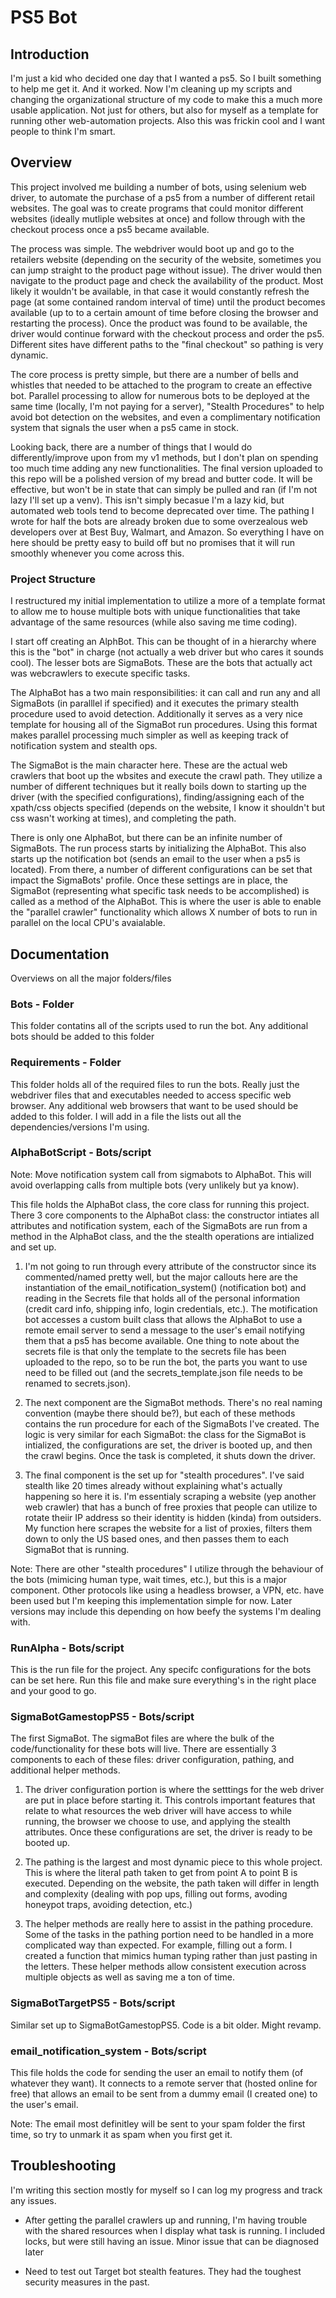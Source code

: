 # PS5 Bot

## Introduction 
I'm just a kid who decided one day that I wanted a ps5. So I built something to help me get it. And it worked. Now I'm cleaning up my scripts and changing the organizational structure of my code to make this a much more usable application. Not just for others, but also for myself as a template for running other web-automation projects. Also this was frickin cool and I want people to think I'm smart.

## Overview
This project involved me building a number of bots, using selenium web driver, to automate the purchase of a ps5 from a number of different retail websites. The goal was to create programs that could monitor different websites (ideally mutliple websites at once) and follow through with the checkout process once a ps5 became available. 

The process was simple. The webdriver would boot up and go to the retailers website (depending on the security of the website, sometimes you can jump straight to the product page without issue). The driver would then navigate to the product page and check the availability of the product. Most likely it wouldn't be available, in that case it would constantly refresh the page (at some contained random interval of time) until the product becomes available (up to to a certain amount of time before closing the browser and restarting the process). Once the product was found to be available, the driver would continue forward with the checkout process and order the ps5. Different sites have different paths to the "final checkout" so pathing is very dynamic. 

The core process is pretty simple, but there are a number of bells and whistles that needed to be attached to the program to create an effective bot. Parallel processing to allow for numerous bots to be deployed at the same time (locally, I'm not paying for a server), "Stealth Procedures" to help avoid bot detection on the websites, and even a complimentary notification system that signals the user when a ps5 came in stock.

Looking back, there are a number of things that I would do differently/improve upon from my v1 methods, but I don't plan on spending too much time adding any new functionalities. The final version uploaded to this repo will be a polished version of my bread and butter code. It will be effective, but won't be in state that can simply be pulled and ran (if I'm not lazy I'll set up a venv). This isn't simply becasue I'm a lazy kid, but automated web tools tend to become deprecated over time. The pathing I wrote for half the bots are already broken due to some overzealous web developers over at Best Buy, Walmart, and Amazon. So everything I have on here should be pretty easy to build off but no promises that it will run smoothly whenever you come across this.

### Project Structure
I restructured my initial implementation to utilize a more of a template format to allow me to house multiple bots with unique functionalities that take advantage of the same resources (while also saving me time coding). 

I start off creating an AlphBot. This can be thought of in a hierarchy where this is the "bot" in charge (not actually a web driver but who cares it sounds cool). The lesser bots are SigmaBots. These are the bots that actually act was webcrawlers to execute specific tasks. 

The AlphaBot has a two main responsibilities: it can call and run any and all SigmaBots (in paralllel if specified) and it executes the primary stealth procedure used to avoid detection. Additionally it serves as a very nice template for housing all of the SigmaBot run procedures. Using this format makes parallel processing much simpler as well as keeping track of notification system and stealth ops.

The SigmaBot is the main character here. These are the actual web crawlers that boot up the wbsites and execute the crawl path. They utilize a number of different techniques but it really boils down to starting up the driver (with the specified configurations), finding/assigning each of the xpath/css objects specified (depends on the website, I know it shouldn't but css wasn't working at times), and completing the path. 

There is only one AlphaBot, but there can be an infinite number of SigmaBots. The run process starts by initializing the AlphaBot. This also starts up the notification bot (sends an email to the user when a ps5 is located). From there, a number of different configurations can be set that impact the SigmaBots' profile. Once these settings are in place, the SigmaBot (representing what specific task needs to be accomplished) is called as a method of the AlphaBot. This is where the user is able to enable the "parallel crawler" functionality which allows X number of bots to run in parallel on the local CPU's avaialable.


## Documentation
Overviews on all the major folders/files

### Bots - Folder
This folder contatins all of the scripts used to run the bot. Any additional bots should be added to this folder

### Requirements - Folder
This folder holds all of the required files to run the bots. Really just the webdriver files that and executables needed to access specific web browser. Any additional web browsers that want to be used should be added to this folder. I will add in a file the lists out all the dependencies/versions I'm using.

### AlphaBotScript - Bots/script
Note: Move notification system call from sigmabots to AlphaBot. This will avoid overlapping calls from multiple bots (very unlikely but ya know).

This file holds the AlphaBot class, the core class for running this project. There 3 core components to the AlphaBot class: the constructor intiates all attributes and notification system, each of the SigmaBots are run from a method in the AlphaBot class, and the the stealth operations are intialized and set up.

1. I'm not going to run through every attribute of the constructor since its commented/named pretty well, but the major callouts here are the instantiation of the email_notification_system() (notification bot) and reading in the Secrets file that holds all of the personal information (credit card info, shipping info, login credentials, etc.). The motification bot accesses a custom built class that allows the AlphaBot to use a remote email server to send a message to the user's email notifying them that a ps5 has become available. One thing to note about the secrets file is that only the template to the secrets file has been uploaded to the repo, so to be run the bot, the parts you want to use need to be filled out (and the secrets_template.json file needs to be renamed to secrets.json).


2. The next component are the SigmaBot methods. There's no real naming convention (maybe there should be?), but each of these methods contains the run procedure for each of the SigmaBots I've created. The logic is very similar for each SigmaBot: the class for the SigmaBot is intialized, the configurations are set, the driver is booted up, and then the crawl begins. Once the task is completed, it shuts down the driver.

3. The final component is the set up for "stealth procedures". I've said stealth like 20 times already without explaining what's actually happening so here it is. I'm essentialy scraping a website (yep another web crawler) that has a bunch of free proxies that people can utilize to rotate theiir IP address so their identity is hidden (kinda) from outsiders. My function here scrapes the website for a list of proxies, filters them down to only the US based ones, and then passes them to each SigmaBot that is running. 

Note: There are other "stealth procedures" I utilize through the behaviour of the bots (mimicing human type, wait times, etc.), but this is a major component. Other protocols like using a headless browser, a VPN, etc. have been used but I'm keeping this implementation simple for now. Later versions may include this depending on how beefy the systems I'm dealing with.

### RunAlpha - Bots/script
This is the run file for the project. Any specifc configurations for the bots can be set here. Run this file and make sure everything's in the right place and your good to go.

### SigmaBotGamestopPS5 - Bots/script
The first SigmaBot. The sigmaBot files are where the bulk of the code/functionality for these bots will live. There are essentially 3 components to each of these files: driver configuration, pathing, and additional helper methods.

1. The driver configuration portion is where the setttings for the web driver are put in place before starting it. This controls important features that relate to what resources the web driver will have access to while running, the browser we choose to use, and applying the stealth attributes. Once these configurations are set, the driver is ready to be booted up.

2. The pathing is the largest and most dynamic piece to this whole project. This is where the literal path taken to get from point A to point B is executed. Depending on the website, the path taken will differ in length and complexity (dealing with pop ups, filling out forms, avoding honeypot traps, avoiding detection, etc.)

3. The helper methods are really here to assist in the pathing procedure. Some of the tasks in the pathing portion need to be handled in a more complicated way than expected. For example, filling out a form. I created a function that mimics human typing rather than just pasting in the letters. These helper methods allow consistent execution across multiple objects as well as saving me a ton of time.

### SigmaBotTargetPS5 - Bots/script
Similar set up to SigmaBotGamestopPS5. Code is a bit older. Might revamp.

### email_notification_system - Bots/script
This file holds the code for sending the user an email to notify them (of whatever they want). It connects to a remote server that (hosted online for free) that allows an email to be sent from a dummy email (I created one) to the user's email. 

Note: The email most definitley will be sent to your spam folder the first time, so try to unmark it as spam when you first get it.


## Troubleshooting
I'm writing this section mostly for myself so I can log my progress and track any issues. 

* After getting the parallel crawlers up and running, I'm having trouble with the shared resources when I display what task is running. I included locks, but were still having an issue. Minor issue that can be diagnosed later

* Need to test out Target bot stealth features. They had the toughest security measures in the past.
